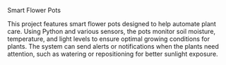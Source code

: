 Smart Flower Pots

This project features smart flower pots designed to help automate plant care. Using Python and various sensors, the pots monitor soil moisture, temperature, and light levels to ensure optimal growing conditions for plants. The system can send alerts or notifications when the plants need attention, such as watering or repositioning for better sunlight exposure.
